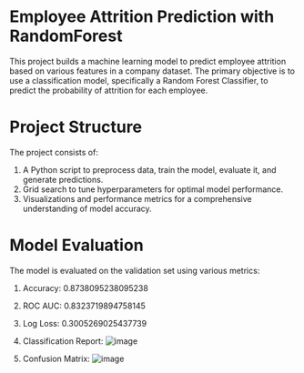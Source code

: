 # Employee Attrition Prediction with RandomForest

This project builds a machine learning model to predict employee attrition based on various features in a company dataset. The primary objective is to use a classification model, specifically a Random Forest Classifier, to predict the probability of attrition for each employee.

# Project Structure
The project consists of:
1. A Python script to preprocess data, train the model, evaluate it, and generate predictions.
2. Grid search to tune hyperparameters for optimal model performance.
3. Visualizations and performance metrics for a comprehensive understanding of model accuracy.

# Model Evaluation
The model is evaluated on the validation set using various metrics:

1. Accuracy: 0.8738095238095238
2. ROC AUC: 0.8323719894758145
3. Log Loss:  0.3005269025437739
4. Classification Report:
![image](https://github.com/user-attachments/assets/a8892397-5658-458d-84dd-da09d90504ad)

5. Confusion Matrix:
![image](https://github.com/user-attachments/assets/0c051720-4368-4cb1-b5ac-71a18a8b3831)

